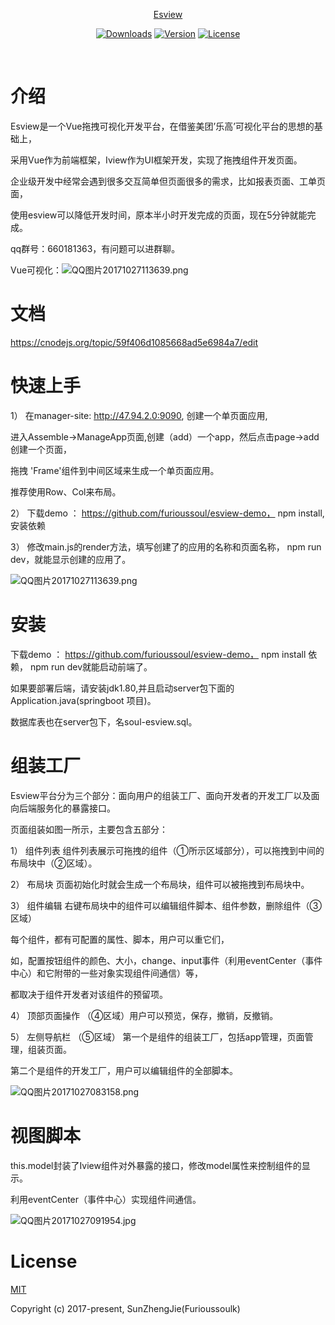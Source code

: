 <p align="center"><a href="#">Esview</p>

<p align="center">
  <a href="https://www.npmjs.com/package/esview"><img src="https://img.shields.io/npm/dm/esview.svg" alt="Downloads"></a>
  <a href="https://www.npmjs.com/package/esview"><img src="https://img.shields.io/npm/v/esview.svg" alt="Version"></a>
  <a href="https://www.npmjs.com/package/esview"><img src="https://img.shields.io/npm/l/esview.svg" alt="License"></a>
   <br>
</p>
  

# 介绍
Esview是一个Vue拖拽可视化开发平台，在借鉴美团’乐高’可视化平台的思想的基础上，

采用Vue作为前端框架，Iview作为UI框架开发，实现了拖拽组件开发页面。

企业级开发中经常会遇到很多交互简单但页面很多的需求，比如报表页面、工单页面，

使用esview可以降低开发时间，原本半小时开发完成的页面，现在5分钟就能完成。

qq群号：660181363，有问题可以进群聊。

Vue可视化：![QQ图片20171027113639.png](http://chuantu.biz/t6/115/1509167213x1926933951.gif)

# 文档
https://cnodejs.org/topic/59f406d1085668ad5e6984a7/edit

# 快速上手
1） 在manager-site: http://47.94.2.0:9090, 创建一个单页面应用,

 进入Assemble->ManageApp页面,创建（add）一个app，然后点击page->add创建一个页面，

 拖拽 'Frame'组件到中间区域来生成一个单页面应用。

 推荐使用Row、Col来布局。


2） 下载demo ： https://github.com/furioussoul/esview-demo， npm install,安装依赖


3） 修改main.js的render方法，填写创建了的应用的名称和页面名称， npm run dev，就能显示创建的应用了。

![QQ图片20171027113639.png](http://chuantu.biz/t6/114/1509075922x986935075.png)


# 安装
下载demo ： https://github.com/furioussoul/esview-demo， npm install 依赖， npm run dev就能启动前端了。

如果要部署后端，请安装jdk1.80,并且启动server包下面的Application.java(springboot 项目)。

数据库表也在server包下，名soul-esview.sql。



# 组装工厂
Esview平台分为三个部分：面向用户的组装工厂、面向开发者的开发工厂以及面向后端服务化的暴露接口。

页面组装如图一所示，主要包含五部分：

1） 组件列表
组件列表展示可拖拽的组件（①所示区域部分），可以拖拽到中间的布局块中（②区域）。

2） 布局块
页面初始化时就会生成一个布局块，组件可以被拖拽到布局块中。

3） 组件编辑
右键布局块中的组件可以编辑组件脚本、组件参数，删除组件（③区域）

每个组件，都有可配置的属性、脚本，用户可以重它们，

如，配置按钮组件的颜色、大小，change、input事件（利用eventCenter（事件中心）和它附带的一些对象实现组件间通信）等，

都取决于组件开发者对该组件的预留项。

4） 顶部页面操作
（④区域）用户可以预览，保存，撤销，反撤销。

5） 左侧导航栏
（⑤区域）
第一个是组件的组装工厂，包括app管理，页面管理，组装页面。

第二个是组件的开发工厂，用户可以编辑组件的全部脚本。

![QQ图片20171027083158.png](http://chuantu.biz/t6/114/1509075952x986935075.png)


# 视图脚本
this.model封装了Iview组件对外暴露的接口，修改model属性来控制组件的显示。

利用eventCenter（事件中心）实现组件间通信。

![QQ图片20171027091954.jpg](http://chuantu.biz/t6/114/1509075967x986935075.jpg)

# License
[MIT](https://opensource.org/licenses/MIT)

Copyright (c) 2017-present,  SunZhengJie(Furioussoulk)
